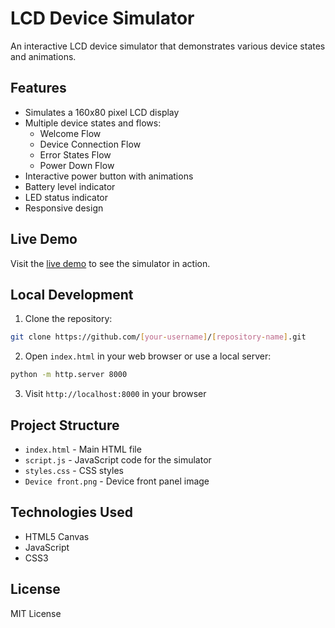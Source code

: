 # LCD Device Simulator

An interactive LCD device simulator that demonstrates various device states and animations.

## Features

- Simulates a 160x80 pixel LCD display
- Multiple device states and flows:
  - Welcome Flow
  - Device Connection Flow
  - Error States Flow
  - Power Down Flow
- Interactive power button with animations
- Battery level indicator
- LED status indicator
- Responsive design

## Live Demo

Visit the [live demo](https://[your-username].github.io/[repository-name]) to see the simulator in action.

## Local Development

1. Clone the repository:
```bash
git clone https://github.com/[your-username]/[repository-name].git
```

2. Open `index.html` in your web browser or use a local server:
```bash
python -m http.server 8000
```

3. Visit `http://localhost:8000` in your browser

## Project Structure

- `index.html` - Main HTML file
- `script.js` - JavaScript code for the simulator
- `styles.css` - CSS styles
- `Device front.png` - Device front panel image

## Technologies Used

- HTML5 Canvas
- JavaScript
- CSS3

## License

MIT License 